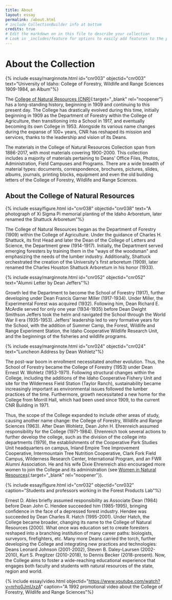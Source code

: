 ```yaml
---
title: About
layout: essay
permalink: /about.html
# include CollectionBuilder info at bottom
credits: true
# Edit the markdown on in this file to describe your collection
# Look in _includes/feature for options to easily add features to the page
---
```


# About the Collection

{% include essay/marginnote.html id="cnr003" objectid="cnr003" text="University of Idaho: College of Forestry, Wildlife and Range Sciences 1909-1984, an Album"%}

The [College of Natural Resources (CNR)](https://www.uidaho.edu/cnr){:target="_blank" rel="noopener"} has a long-standing history, beginning in 1909 and continuing to this present day. The College has drastically evolved during this time, initially beginning in 1909 as the Department of Forestry within the College of Agriculture, then transitioning into a School in 1917, and eventually becoming its own College in 1953. Alongside its various name changes during the expanse of 100+ years, CNR has reshaped its mission and services, thanks to the leadership and vision of its Deans.

The materials in the College of Natural Resources Collection span from 1886-2017, with most materials covering 1900-2000. This collection includes a majority of materials pertaining to Deans' Office Files, Photos, Administration, Field Campuses and Programs. There are a wide breadth of material types: documents, correspondence, brochures, pictures, slides, albums, journals, printing blocks, equipment and even the old building letters of the College of Forestry, Wildlife and Range Sciences.

## About the College of Natural Resources

{% include essay/figure.html id="cnr038" objectid="cnr038" text="A photograph of Xi Sigma Pi memorial planting of the Idaho Arboretum, later renamed the Shattuck Arboretum"%} 

The College of Natural Resources began as the Department of Forestry (1909) within the College of Agriculture. Under the guidance of Charles H. Shattuck, its first Head and later the Dean of the College of Letters and Science, the Department grew (1914-1917). Initially, the Department served emerging foresters by training them in the "ways of the woodsman" and emphasizing the needs of the lumber industry. Additionally, Shattuck orchestrated the creation of the University's first arboretum (1909), later renamed the Charles Houston Shattuck Arboretum in his honor (1933). 

{% include essay/marginnote.html id="cnr052" objectid="cnr052" text="Alumni Letter by Dean Jeffers"%} 

Growth led the Department to become the School of Forestry (1917), further developing under Dean Francis Garner Miller (1917-1934). Under Miller, the Experimental Forest was acquired (1932). Following him, Dean Richard E. McArdle served for only one year (1934-1935) before Dean Dwight Smithson Jeffers took the helm and navigated the School through the World War II era (1935-1953). Jeffers' leadership led to very formative years for the School, with the addition of Summer Camp, the Forest, Wildlife and Range Experiment Station, the Idaho Cooperative Wildlife Research Unit, and the beginnings of the fisheries and wildlife programs.

{% include essay/marginnote.html id="cnr024" objectid="cnr024" text="Luncheon Address by Dean Wohletz"%} 

The post-war boom in enrollment necessitated another evolution. Thus, the School of Forestry became the College of Forestry (1953) under Dean Ernest W. Wohletz (1953-1971). Following structural changes within the College, including the additions of the Idaho Cooperative Fishery Unit and site for the Wilderness Field Station (Taylor Ranch), sustainability became increasingly important as environmental issues followed the lumber practices of the time. Furthermore, growth necessitated a new home for the College from Morrill Hall, which had been used since 1909, to the current CNR Building in 1971. 

Thus, the scope of the College expanded to include other areas of study, causing another name change: the College of Forestry, Wildlife and Range Sciences (1963). After Dean Wohletz, Dean John H. Ehrenreich assumed responsibility for the College (1971-1984). Ehrenreich took several actions to further develop the college, such as the division of the college into departments (1979), the establishments of the Cooperative Park Studies Unit headquarters on campus, Inland Empire Tree Improvement Cooperative, Intermountain Tree Nutrition Cooperative, Clark Fork Field Campus, Wilderness Research Center, International Program, and an FWR Alumni Association. He and his wife Dixie Ehrenreich also encouraged more women to join the College and its administration (see [Women in Natural Resources](https://www.lib.uidaho.edu/digital/winr/){:target="_blank" rel="noopener"}). 

{% include essay/figure.html id="cnr032" objectid="cnr032" caption="Students and professors working in the Forest Products Lab"%}

Ernest D. Ables briefly assumed responsibility as Associate Dean (1984) before Dean John C. Hendee succeeded him (1985-1995), bringing confidence in the face of a depressed forest industry. Hendee was succeeded by Dean Charles R. Hatch (1995-2001). Under Hatch, the College became broader, changing its name to the College of Natural Resources (2000). What once was education set to create foresters reshaped into a branching institution of many career paths: biologists, surveyors, firefighters, etc. Many more Deans carried the torch, further developing the College and integrating new practices and technologies: Deans Leonard Johnson (2001-2002), Steven B. Daley-Laursen (2002-2010), Kurt S. Pregitzer (2010-2018), to Dennis Becker (2018-present). Now, the College aims to foster a wide-reaching educational experience that engages both faculty and students with natural resources of the state, region and world.

{% include essay/video.html objectid="https://www.youtube.com/watch?v=nrho0JmUxzA" caption="A 1992 promotional video about the College of Forestry, Wildlife and Range Sciences"%}
